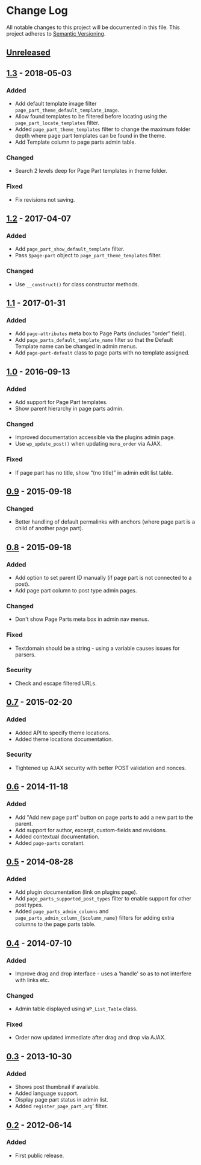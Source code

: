 # Change Log
All notable changes to this project will be documented in this file.
This project adheres to [Semantic Versioning](http://semver.org/).

## [Unreleased]

## [1.3] - 2018-05-03

### Added
- Add default template image filter `page_part_theme_default_template_image`.
- Allow found templates to be filtered before locating using the `page_part_locate_templates` filter.
- Added `page_part_theme_templates` filter to change the maximum folder depth where page part templates can be found in the theme.
- Add Template column to page parts admin table.

### Changed
- Search 2 levels deep for Page Part templates in theme folder.

### Fixed
- Fix revisions not saving.

## [1.2] - 2017-04-07

### Added
- Add `page_part_show_default_template` filter.
- Pass `$page-part` object to `page_part_theme_templates` filter.

### Changed
- Use `__construct()` for class constructor methods.

## [1.1] - 2017-01-31

### Added
- Add `page-attributes` meta box to Page Parts (includes "order" field).
- Add `page_parts_default_template_name` filter so that the Default Template name can be changed in admin menus.
- Add `page-part-default` class to page parts with no template assigned.

## [1.0] - 2016-09-13

### Added
- Add support for Page Part templates.
- Show parent hierarchy in page parts admin.

### Changed
- Improved documentation accessible via the plugins admin page.
- Use `wp_update_post()` when updating `menu_order` via AJAX.

### Fixed
- If page part has no title, show “(no title)” in admin edit list table.

## [0.9] - 2015-09-18

### Changed
- Better handling of default permalinks with anchors (where page part is a child of another page part).

## [0.8] - 2015-09-18

### Added
- Add option to set parent ID manually (if page part is not connected to a post).
- Add page part column to post type admin pages.

### Changed
- Don't show Page Parts meta box in admin nav menus.

### Fixed
- Textdomain should be a string - using a variable causes issues for parsers.

### Security
- Check and escape filtered URLs.

## [0.7] - 2015-02-20

### Added
- Added API to specify theme locations.
- Added theme locations documentation.

### Security
- Tightened up AJAX security with better POST validation and nonces.

## [0.6] - 2014-11-18

### Added
- Add "Add new page part" button on page parts to add a new part to the parent.
- Add support for author, excerpt, custom-fields and revisions.
- Added contextual documentation.
- Added `page-parts` constant.

## [0.5] - 2014-08-28

### Added
- Add plugin documentation (link on plugins page).
- Add `page_parts_supported_post_types` filter to enable support for other post types.
- Added `page_parts_admin_columns` and `page_parts_admin_column_{$column_name}` filters for adding extra columns to the page parts table.

## [0.4] - 2014-07-10

### Added
- Improve drag and drop interface - uses a 'handle' so as to not interfere with links etc.

### Changed
- Admin table displayed using `WP_List_Table` class.

### Fixed
- Order now updated immediate after drag and drop via AJAX.

## [0.3] - 2013-10-30

### Added
- Shows post thumbnail if available.
- Added language support.
- Display page part status in admin list.
- Added `register_page_part_arg`' filter.

## [0.2] - 2012-06-14

### Added
- First public release.

[Unreleased]: https://github.com/benhuson/page-parts/compare/1.3...HEAD
[1.3]: https://github.com/benhuson/page-parts/compare/1.2...1.3
[1.2]: https://github.com/benhuson/page-parts/compare/1.1...1.2
[1.1]: https://github.com/benhuson/page-parts/compare/1.0...1.1
[1.0]: https://github.com/benhuson/page-parts/compare/0.9...1.0
[0.9]: https://github.com/benhuson/page-parts/compare/0.8...0.9
[0.8]: https://github.com/benhuson/page-parts/compare/0.7...0.8
[0.7]: https://github.com/benhuson/page-parts/compare/0.6...0.7
[0.6]: https://github.com/benhuson/page-parts/compare/0.5...0.6
[0.5]: https://github.com/benhuson/page-parts/compare/0.4...0.5
[0.4]: https://github.com/benhuson/page-parts/compare/0.3...0.4
[0.3]: https://github.com/benhuson/page-parts/compare/0.2...0.3
[0.2]: https://github.com/benhuson/page-parts/compare/0.1...0.2
